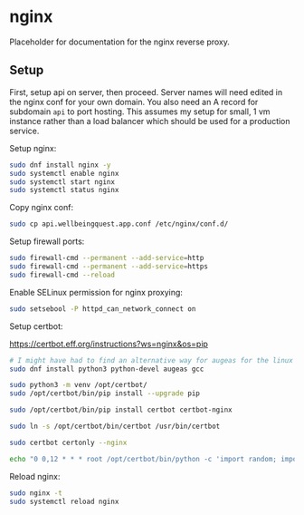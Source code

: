 # nginx

Placeholder for documentation for the nginx reverse proxy.

## Setup

First, setup api on server, then proceed. Server names
will need edited in the nginx conf for your own domain.
You also need an A record for subdomain `api` to port
hosting. This assumes my setup for small, 1 vm instance
rather than a load balancer which should be used for
a production service.

Setup nginx:

```bash
sudo dnf install nginx -y
sudo systemctl enable nginx
sudo systemctl start nginx
sudo systemctl status nginx
```

Copy nginx conf:

```bash
sudo cp api.wellbeingquest.app.conf /etc/nginx/conf.d/
```

Setup firewall ports:

```bash
sudo firewall-cmd --permanent --add-service=http
sudo firewall-cmd --permanent --add-service=https
sudo firewall-cmd --reload
```

Enable SELinux permission for nginx proxying:

```bash
sudo setsebool -P httpd_can_network_connect on
```

Setup certbot:

<https://certbot.eff.org/instructions?ws=nginx&os=pip>

```bash
# I might have had to find an alternative way for augeas for the linux image I used
sudo dnf install python3 python-devel augeas gcc

sudo python3 -m venv /opt/certbot/
sudo /opt/certbot/bin/pip install --upgrade pip

sudo /opt/certbot/bin/pip install certbot certbot-nginx

sudo ln -s /opt/certbot/bin/certbot /usr/bin/certbot

sudo certbot certonly --nginx

echo "0 0,12 * * * root /opt/certbot/bin/python -c 'import random; import time; time.sleep(random.random() * 3600)' && sudo certbot renew -q" | sudo tee -a /etc/crontab > /dev/null
```

Reload nginx:

```bash
sudo nginx -t
sudo systemctl reload nginx
```

